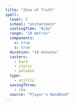```yaml
---
title: "Zone of Truth"
spell:
  level: 2
  school: "enchantment"
  castingTime: "Ação"
  range: "18 metros"
  components:
    v: true
    s: true
  duration: "10 minutos"
  casters:
    - bard
    - cleric
    - paladin
  type:
    - utility
  savingThrow:
    - cha
  source: "Player's Handbook"
---
```

